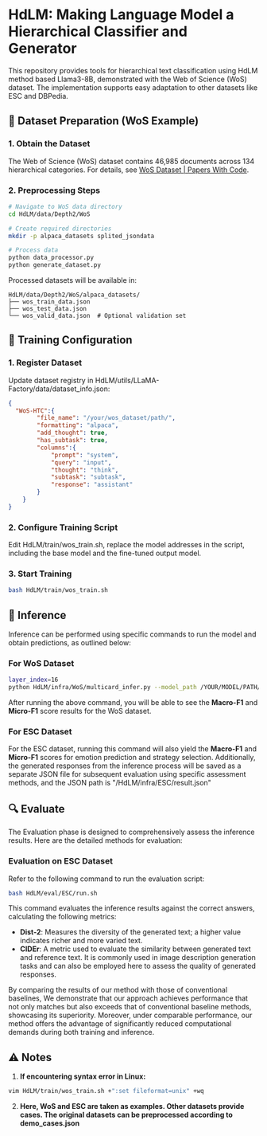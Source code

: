 # HdLM: Making Language Model a Hierarchical Classifier and Generator
 
This repository provides tools for hierarchical text classification using HdLM method based Llama3-8B, demonstrated with the Web of Science (WoS) dataset. The implementation supports easy adaptation to other datasets like ESC and DBPedia.

## 📂 Dataset Preparation (WoS Example)

### 1. Obtain the Dataset
The Web of Science (WoS) dataset contains 46,985 documents across 134 hierarchical categories. For details, see [WoS Dataset | Papers With Code](https://paperswithcode.com/dataset/web-of-science).

### 2. Preprocessing Steps
```bash
# Navigate to WoS data directory
cd HdLM/data/Depth2/WoS

# Create required directories
mkdir -p alpaca_datasets splited_jsondata

# Process data
python data_processor.py
python generate_dataset.py
```
Processed datasets will be available in:

```
HdLM/data/Depth2/WoS/alpaca_datasets/
├── wos_train_data.json
├── wos_test_data.json
└── wos_valid_data.json  # Optional validation set
```

## 🚀 Training Configuration
### 1. Register Dataset
Update dataset registry in HdLM/utils/LLaMA-Factory/data/dataset_info.json:
```json
{
  "WoS-HTC":{
        "file_name": "/your/wos_dataset/path/",
        "formatting": "alpaca",
        "add_thought": true,
        "has_subtask": true,
        "columns":{
            "prompt": "system",
            "query": "input",
            "thought": "think",
            "subtask": "subtask",
            "response": "assistant"
        }
    }
}
```

### 2. Configure Training Script
Edit HdLM/train/wos_train.sh, replace the model addresses in the script, including the base model and the fine-tuned output model.

### 3. Start Training
```bash
bash HdLM/train/wos_train.sh
```

## 🧹 Inference

Inference can be performed using specific commands to run the model and obtain predictions, as outlined below:

### For WoS Dataset
```bash
layer_index=16
python HdLM/infra/WoS/multicard_infer.py --model_path /YOUR/MODEL/PATH/ --intermediate_layer_index $layer_index
```
After running the above command, you will be able to see the **Macro-F1** and **Micro-F1** score results for the WoS dataset.

### For ESC Dataset

For the ESC dataset, running this command will also yield the **Macro-F1** and **Micro-F1** scores for emotion prediction and strategy selection. Additionally, the generated responses from the inference process will be saved as a separate JSON file for subsequent evaluation using specific assessment methods, and the JSON path is "/HdLM/infra/ESC/result.json"

## 🔍 Evaluate

The Evaluation phase is designed to comprehensively assess the inference results. Here are the detailed methods for evaluation:

### Evaluation on ESC Dataset
Refer to the following command to run the evaluation script:
```bash
bash HdLM/eval/ESC/run.sh
```
This command evaluates the inference results against the correct answers, calculating the following metrics:
- **Dist-2**: Measures the diversity of the generated text; a higher value indicates richer and more varied text.
- **CIDEr**: A metric used to evaluate the similarity between generated text and reference text. It is commonly used in image description generation tasks and can also be employed here to assess the quality of generated responses.

By comparing the results of our method with those of conventional baselines, We demonstrate that our approach achieves performance that not only matches but also exceeds that of conventional baseline methods, showcasing its superiority. Moreover, under comparable performance, our method offers the advantage of significantly reduced computational demands during both training and inference.

## ⚠️ Notes
1. **If encountering syntax error in Linux:**
```bash
vim HdLM/train/wos_train.sh +":set fileformat=unix" +wq
```
2. **Here, WoS and ESC are taken as examples. Other datasets provide cases. The original datasets can be preprocessed according to demo_cases.json**

<!-- ## 📚 References
... -->